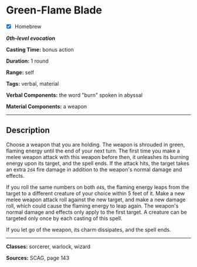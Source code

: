 # Green-Flame Blade

- [x] Homebrew

***0th-level evocation***

**Casting Time:** bonus action

**Duration:** 1 round

**Range:** self

**Tags:** verbal, material

**Verbal Components:** the word "burn" spoken in abyssal

**Material Components:** a weapon

---

## Description
Choose a weapon that you are holding. The weapon is shrouded in green, flaming energy until the end of your next turn. The first time you make a melee weapon attack with this weapon before then, it unleashes its burning energy upon its target, and the spell ends. If the attack hits, the target takes an extra `2d4` fire damage in addition to the weapon's normal damage and effects. 

If you roll the same numbers on both `d4`s, the flaming energy leaps from the target to a different creature of your choice within 5 feet of it. Make a new melee weapon attack roll against the new target, and make a new damage roll, which could cause the flaming energy to leap again. The weapon's normal damage and effects only apply to the first target. A creature can be targeted only once by each casting of this spell.

If you let go of the weapon, its charm dissipates, and the spell ends.

---

**Classes:** sorcerer, warlock, wizard

**Sources:** SCAG, page 143
